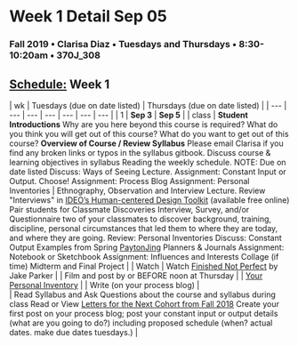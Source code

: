 # Week 1 Detail Sep 05

### Fall 2019 • Clarisa Diaz • Tuesdays and Thursdays • 8:30-10:20am • 370J_308

## [Schedule:](./) Week 1

| wk | Tuesdays \(due on date listed\) | Thursdays \(due on date listed\) |
| --- | --- | --- | --- | --- | --- | --- |
| 1 | **Sep 3** | **Sep 5** |
| class |  **Student Introductions** Why are you here beyond this course is required? What do you think you will get out of this course? What do you want to get out of this course? **Overview of Course / Review Syllabus** Please email Clarisa if you find any broken links or typos in the syllabus gitbook. Discuss course & learning objectives in syllabus Reading the weekly schedule. NOTE: Due on date listed Discuss: Ways of Seeing Lecture. Assignment: Constant Input or Output. Choose! Assignment: Process Blog Assignment: Personal Inventories |  Ethnography, Observation and Interview Lecture. Review "Interviews" in [IDEO’s Human-centered Design Toolkit](http://www.designkit.org/resources/1) \(available free online\) Pair students for Classmate Discoveries Interview, Survey, and/or Questionnaire two of your classmates to discover background, training, discipline, personal circumstances that led them to where they are today, and where they are going.  Review: Personal Inventories Discuss: Constant Output Examples from Spring [Payton](https://paytonmeyer-process.tumblr.com/)[Jing](https://jinghuangideation.tumblr.com/tagged/Discovery-log) Planners & Journals Assignment: Notebook or Sketchbook Assignment: Influences and Interests Collage \(if time\) Midterm and Final Project |
| Watch |   Watch [Finished Not Perfect](https://www.youtube.com/watch?v=lRtV-ugIT0k) by Jake Parker |
| Film and post by or BEFORE noon at Thursday |  | [Your Personal Inventory](personal-inventory.md) |
| Write \(on your process blog\) |  
| Read Syllabus and Ask Questions about the course and syllabus during class Read or View [Letters for the Next Cohort from Fall 2018](https://drive.google.com/open?id=1I4kIop4FGU3zQkWrax7Tj9L-3uWmE-n3) Create your first post on your process blog; post your constant input or output details \(what are you going to do?\) including proposed schedule \(when? actual dates. make due dates tuesdays.\) |


